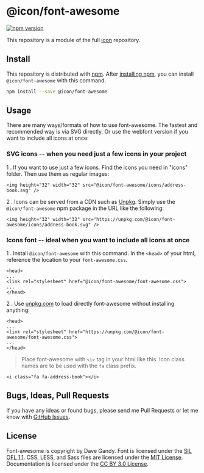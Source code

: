 # @icon/font-awesome

[![npm version](https://img.shields.io/npm/v/@icon/font-awesome.svg)](https://www.npmjs.org/package/@icon/font-awesome)

This repository is a module of the full [icon][icon] repository.

## Install

This repository is distributed with [npm]. After [installing npm][install-npm], you can install `@icon/font-awesome` with this command.

```bash
npm install --save @icon/font-awesome
```

## Usage

There are many ways/formats of how to use font-awesome. The fastest and recommended way is via SVG directly. Or use the webfont version if you want to include all icons at once:

### SVG icons -- when you need just a few icons in your project

1 . If you want to use just a few icons. Find the icons you need in "icons" folder. Then use them as regular images:

```
<img height="32" width="32" src="@icon/font-awesome/icons/address-book.svg" />
```

2 . Icons can be served from a CDN such as [Unpkg][Unpkg]. Simply use the `@icon/font-awesome` npm package in the URL like the following:

```
<img height="32" width="32" src="https://unpkg.com/@icon/font-awesome/icons/address-book.svg" />
```

### Icons font -- ideal when you want to include all icons at once

1 . Install `@icon/font-awesome` with this command. In the `<head>` of your html, reference the location to your `font-awesome.css`.

```
<head>
...
<link rel="stylesheet" href="@icon/font-awesome/font-awesome.css">
...
</head>
```

2 . Use [unpkg.com][Unpkg] to load directly font-awesome without installing anything:

```
<head>
...
<link rel="stylesheet" href="https://unpkg.com/@icon/font-awesome/font-awesome.css">
...
</head>
```

> Place font-awesome with `<i>` tag in your html like this. Icon class names are to be used with the `fa` class prefix.

```
<i class="fa fa-address-book"></i>
```


## Bugs, Ideas, Pull Requests

If you have any ideas or found bugs, please send me Pull Requests or let me know with [GitHub Issues][github issues].

## License

Font-awesome is copyright by Dave Gandy. Font is licensed under the [SIL OFL 1.1][SIL]. CSS, LESS, and Sass files are licensed under the [MIT License][MIT]. Documentation is licensed under the [CC BY 3.0 License][CCBY3.0].

[CCBY3.0]: http://creativecommons.org/licenses/by/3.0/
[MIT]: https://opensource.org/licenses/mit-license.html
[SIL]: http://scripts.sil.org/OFL
[icon]: https://github.com/thecreation/icons
[npm]: https://www.npmjs.com/
[install-npm]: https://docs.npmjs.com/getting-started/installing-node
[sass]: http://sass-lang.com/
[github issues]: https://github.com/thecreation/icons/issues
[Unpkg]: https://unpkg.com
